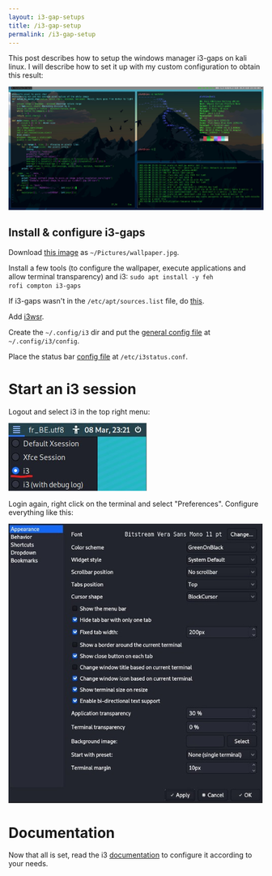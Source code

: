 ```yaml
---
layout: i3-gap-setups
title: /i3-gap-setup
permalink: /i3-gap-setup
---
```


This post describes how to setup the windows manager i3-gaps on kali linux. I will describe how to set it up with my custom configuration to obtain this result:

<img src="/i3-gap-setup/result.jpg" alt="configuration result" width="1200" height="auto">

<h2>Install & configure i3-gaps</h2>

Download <a href="https://raw.githubusercontent.com/Plotkine/kali-config/main/wallpaper.jpg" target="_blank" rel="noopener noreferrer">this image</a> as <code>~/Pictures/wallpaper.jpg</code>.

Install a few tools (to configure the wallpaper, execute applications and allow terminal transparency) and i3:
<code>sudo apt install -y feh rofi compton i3-gaps</code>

If i3-gaps wasn't in the <code>/etc/apt/sources.list</code> file, do <a href="https://launchpad.net/~kgilmer/+archive/ubuntu/speed-ricer" target="_blank" rel="noopener noreferrer">this</a>.

Add <a href="https://github.com/roosta/i3wsr" target="_blank" rel="noopener noreferrer">i3wsr</a>.

Create the <code>~/.config/i3</code> dir and put the <a href="https://github.com/Plotkine/kali-config/blob/main/i3_config" target="_blank" rel="noopener noreferrer">general config file</a> at <code>~/.config/i3/config</code>.

Place the status bar <a href="https://github.com/Plotkine/kali-config/blob/main/i3_i3status.conf" target="_blank" rel="noopener noreferrer">config file</a> at <code>/etc/i3status.conf</code>.

<h1>Start an i3 session</h1>

Logout and select i3 in the top right menu:

<img src="/i3-gap-setup/select_i3.jpg" alt="select i3">

Login again, right click on the terminal and select "Preferences". Configure everything like this:

<img src="/i3-gap-setup/settings.jpg" alt="configure preferences">

<h1>Documentation</h1>

Now that all is set, read the i3 <a href="https://i3wm.org/docs/userguide.html" target="_blank" rel="noopener noreferrer">documentation</a> to configure it according to your needs.
